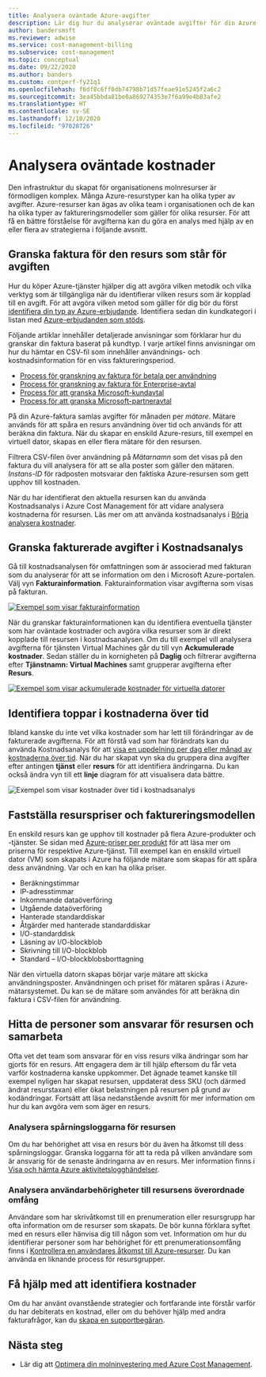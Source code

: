 ```yaml
---
title: Analysera oväntade Azure-avgifter
description: Lär dig hur du analyserar oväntade avgifter för din Azure-prenumeration.
author: bandersmsft
ms.reviewer: adwise
ms.service: cost-management-billing
ms.subservice: cost-management
ms.topic: conceptual
ms.date: 09/22/2020
ms.author: banders
ms.custom: contperf-fy21q1
ms.openlocfilehash: f6df8c6ff0db74798b71d57feae91e5245f2a6c2
ms.sourcegitcommit: 3ea45bbda81be0a869274353e7f6a99e4b83afe2
ms.translationtype: HT
ms.contentlocale: sv-SE
ms.lasthandoff: 12/10/2020
ms.locfileid: "97028726"
---
```

# <a name="analyze-unexpected-charges"></a>Analysera oväntade kostnader

Den infrastruktur du skapat för organisationens molnresurser är förmodligen komplex. Många Azure-resurstyper kan ha olika typer av avgifter. Azure-resurser kan ägas av olika team i organisationen och de kan ha olika typer av faktureringsmodeller som gäller för olika resurser. För att få en bättre förståelse för avgifterna kan du göra en analys med hjälp av en eller flera av strategierna i följande avsnitt.

## <a name="review-invoice-for-resource-responsible-for-charge"></a>Granska faktura för den resurs som står för avgiften

Hur du köper Azure-tjänster hjälper dig att avgöra vilken metodik och vilka verktyg som är tillgängliga när du identifierar vilken resurs som är kopplad till en avgift. För att avgöra vilken metod som gäller för dig bör du först [identifiera din typ av Azure-erbjudande](../costs/understand-cost-mgt-data.md#determine-your-offer-type). Identifiera sedan din kundkategori i listan med [Azure-erbjudanden som stöds](../costs/understand-cost-mgt-data.md#supported-microsoft-azure-offers).

Följande artiklar innehåller detaljerade anvisningar som förklarar hur du granskar din faktura baserat på kundtyp. I varje artikel finns anvisningar om hur du hämtar en CSV-fil som innehåller användnings- och kostnadsinformation för en viss faktureringsperiod.

- [Process för granskning av faktura för betala per användning](review-individual-bill.md#charges)
- [Process för granskning av faktura för Enterprise-avtal](review-enterprise-agreement-bill.md)
- [Process för att granska Microsoft-kundavtal](review-customer-agreement-bill.md#analyze-your-azure-usage-charges)
- [Process för att granska Microsoft-partneravtal](review-partner-agreement-bill.md#analyze-your-azure-usage-charges)

På din Azure-faktura samlas avgifter för månaden per _mätare_. Mätare används för att spåra en resurs användning över tid och används för att beräkna din faktura. När du skapar en enskild Azure-resurs, till exempel en virtuell dator, skapas en eller flera mätare för den resursen.

Filtrera CSV-filen över användning på _Mätarnamn_ som det visas på den faktura du vill analysera för att se alla poster som gäller den mätaren. _Instans-ID_ för radposten motsvarar den faktiska Azure-resursen som gett upphov till kostnaden.

När du har identifierat den aktuella resursen kan du använda Kostnadsanalys i Azure Cost Management för att vidare analysera kostnaderna för resursen. Läs mer om att använda kostnadsanalys i [Börja analysera kostnader](../costs/quick-acm-cost-analysis.md).

## <a name="review-invoiced-charges-in-cost-analysis"></a>Granska fakturerade avgifter i Kostnadsanalys

Gå till kostnadsanalysen för omfattningen som är associerad med fakturan som du analyserar för att se information om den i Microsoft Azure-portalen. Välj vyn **Fakturainformation**. Fakturainformation visar avgifterna som visas på fakturan.

[![Exempel som visar fakturainformation](./media/analyze-unexpected-charges/invoice-details.png)](./media/analyze-unexpected-charges/invoice-details.png#lightbox)

När du granskar fakturainformationen kan du identifiera eventuella tjänster som har oväntade kostnader och avgöra vilka resurser som är direkt kopplade till resursen i kostnadsanalysen. Om du till exempel vill analysera avgifterna för tjänsten Virtual Machines går du till vyn **Ackumulerade kostnader**. Sedan ställer du in kornigheten på **Daglig** och filtrerar avgifterna efter **Tjänstnamn: Virtual Machines** samt grupperar avgifterna efter **Resurs**.

[![Exempel som visar ackumulerade kostnader för virtuella datorer](./media/analyze-unexpected-charges/virtual-machines.png)](./media/analyze-unexpected-charges/virtual-machines.png#lightbox)

## <a name="identify-spikes-in-cost-over-time"></a>Identifiera toppar i kostnaderna över tid

Ibland kanske du inte vet vilka kostnader som har lett till förändringar av de fakturerade avgifterna. För att förstå vad som har förändrats kan du använda Kostnadsanalys för att [visa en uppdelning per dag eller månad av kostnaderna över tid](../costs/cost-analysis-common-uses.md#view-costs-per-day-or-by-month). När du har skapat vyn ska du gruppera dina avgifter efter antingen **tjänst** eller **resurs** för att identifiera ändringarna. Du kan också ändra vyn till ett **linje** diagram för att visualisera data bättre.

![Exempel som visar kostnader över tid i kostnadsanalys](./media/analyze-unexpected-charges/costs-over-time.png)

## <a name="determine-resource-pricing-and-billing-model"></a>Fastställa resurspriser och faktureringsmodellen

En enskild resurs kan ge upphov till kostnader på flera Azure-produkter och -tjänster. Se sidan med [Azure-priser per produkt](https://azure.microsoft.com/pricing/#product-pricing) för att läsa mer om priserna för respektive Azure-tjänst. Till exempel kan en enskild virtuell dator (VM) som skapats i Azure ha följande mätare som skapas för att spåra dess användning. Var och en kan ha olika priser.

- Beräkningstimmar
- IP-adresstimmar
- Inkommande dataöverföring
- Utgående dataöverföring
- Hanterade standarddiskar
- Åtgärder med hanterade standarddiskar
- I/O-standarddisk
- Läsning av I/O-blockblob
- Skrivning till I/O-blockblob
- Standard – I/O-blockblobsborttagning

När den virtuella datorn skapas börjar varje mätare att skicka användningsposter. Användningen och priset för mätaren spåras i Azure-mätarsystemet. Du kan se de mätare som användes för att beräkna din faktura i CSV-filen för användning.

## <a name="find-people-responsible-for-the-resource-and-engage"></a>Hitta de personer som ansvarar för resursen och samarbeta

Ofta vet det team som ansvarar för en viss resurs vilka ändringar som har gjorts för en resurs. Att engagera dem är till hjälp eftersom du får veta varför kostnaderna kanske uppkommer. Det ägnade teamet kanske till exempel nyligen har skapat resursen, uppdaterat dess SKU (och därmed ändrat resurstaxan) eller ökat belastningen på resursen på grund av kodändringar. Fortsätt att läsa nedanstående avsnitt för mer information om hur du kan avgöra vem som äger en resurs.

### <a name="analyze-the-audit-logs-for-the-resource"></a>Analysera spårningsloggarna för resursen

Om du har behörighet att visa en resurs bör du även ha åtkomst till dess spårningsloggar. Granska loggarna för att ta reda på vilken användare som är ansvarig för de senaste ändringarna av en resurs. Mer information finns i [Visa och hämta Azure aktivitetslogghändelser](../../azure-monitor/platform/activity-log.md#view-the-activity-log).

### <a name="analyze-user-permissions-to-the-resources-parent-scope"></a>Analysera användarbehörigheter till resursens överordnade omfång

Användare som har skrivåtkomst till en prenumeration eller resursgrupp har ofta information om de resurser som skapats. De bör kunna förklara syftet med en resurs eller hänvisa dig till någon som vet. Information om hur du identifierar personer som har behörighet för ett prenumerationsomfång finns i [Kontrollera en användares åtkomst till Azure-resurser](../../role-based-access-control/check-access.md). Du kan använda en liknande process för resursgrupper.

## <a name="get-help-to-identify-charges"></a>Få hjälp med att identifiera kostnader

Om du har använt ovanstående strategier och fortfarande inte förstår varför du har debiterats en kostnad, eller om du behöver hjälp med andra fakturafrågor, kan du [skapa en supportbegäran](https://go.microsoft.com/fwlink/?linkid=2083458).

## <a name="next-steps"></a>Nästa steg

- Lär dig att [Optimera din molninvestering med Azure Cost Management](../costs/cost-mgt-best-practices.md).